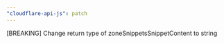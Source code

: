 ```yaml
---
"cloudflare-api-js": patch
---
```


[BREAKING] Change return type of zoneSnippetsSnippetContent to string